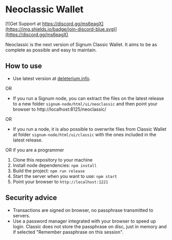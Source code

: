 # Neoclassic Wallet
[![Get Support at https://discord.gg/ms6eagX](https://img.shields.io/badge/join-discord-blue.svg)](https://discord.gg/ms6eagX)

Neoclassic is the next version of Signum Classic Wallet. It aims to be as complete as possible and easy to maintain.

## How to use
* Use latest version at [deleterium.info](https://deleterium.info/neoclassic).

OR 

* If you run a Signum node, you can extract the files on the latest release to a new folder `signum-node/html/ui/neoclassic` and then point your browser to http://localhost:8125/neoclassic/

OR

* If you run a node, it is also possible to overwrite files from Classic Wallet at folder `signum-node/html/ui/classic` with the ones included in the latest release.

OR if you are a programmer

1) Clone this repository to your machine
2) Install node dependencies: `npm install`
3) Build the project: `npm run release`
3) Start the server when you want to use: `npm start`
4) Point your browser to `http://localhost:1221`

## Security advice
- Transactions are signed on browser, no passphrase transmitted to servers.
- Use a password manager integrated with your browser to speed up login. Classic does not store the passphrase on disc, just in memory and if selected "Remember passphrase on this session".
